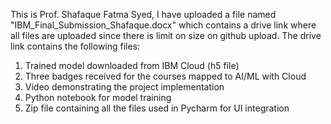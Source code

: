 This is Prof. Shafaque Fatma Syed,
I have uploaded a file named "IBM_Final_Submission_Shafaque.docx" which contains a drive link where all files are uploaded since there is limit on size on github upload. 
The drive link contains the following files:
1.	Trained model downloaded from IBM Cloud (h5 file)
2.	Three badges received for the courses mapped to AI/ML with Cloud 
3.	Video demonstrating the project implementation
4.	Python notebook for model training
5.	Zip file containing all the files used in Pycharm for UI integration
